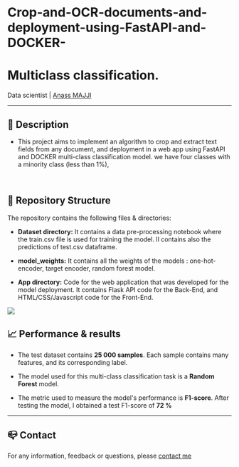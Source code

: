 # Crop-and-OCR-documents-and-deployment-using-FastAPI-and-DOCKER-




# Multiclass classification.
Data scientist | [Anass MAJJI](https://www.linkedin.com/in/anass-majji-729773157/)
***

## :monocle_face: Description
- This project aims to implement an algorithm to crop and extract text fields from any document, and deployment in a web app using FastAPI and DOCKER 
multi-class classification model. we have four classes with a minority class (less than 1%), 
 </br>

 

## :rocket: Repository Structure
The repository contains the following files & directories:
- **Dataset directory:** It contains a data pre-processing notebook where the train.csv file is used for training 
the model. Il contains also the predictions of test.csv dataframe.
- **model_weights:** It contains all the weights of the models : one-hot-encoder, target encoder, random forest model.

- **App directory:** Code for the web application that was developed for the model deployment. It contains Flask API code for the Back-End,
and HTML/CSS/Javascript code for the Front-End.


![](last_gif.gif)

## :chart_with_upwards_trend: Performance & results

- The test dataset contains **25 000 samples**. Each sample contains many features, and its corresponding label.

- The model used for this multi-class classification task is a **Random Forest** model.

- The metric used to measure the model's performance is **F1-score**. After testing the model, I obtained a test F1-score of **72 %**




---
## :mailbox_closed: Contact
For any information, feedback or questions, please [contact me][anass-email]





[anass-email]: mailto:anassmajji34@gmail.com
